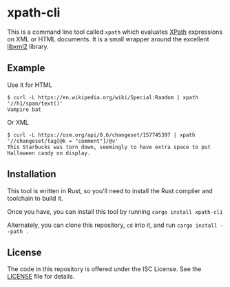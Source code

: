 # xpath-cli

This is a command line tool called `xpath` which evaluates [XPath] expressions on XML or HTML documents. It is a small wrapper around the excellent [libxml2] library.

## Example

Use it for HTML

```
$ curl -L https://en.wikipedia.org/wiki/Special:Random | xpath '//h1/span/text()'
Vampire bat
```

Or XML

```
$ curl -L https://osm.org/api/0.6/changeset/157745397 | xpath '//changeset/tag[@k = "comment"]/@v'
This Starbucks was torn down, seemingly to have extra space to put Halloween candy on display.
```

## Installation

This tool is written in Rust, so you'll need to install the Rust compiler and toolchain to build it.

Once you have, you can install this tool by running `cargo install xpath-cli`

Alternately, you can clone this repository, `cd` into it, and run `cargo install --path .`

## License

The code in this repository is offered under the ISC License. See the [LICENSE](./LICENSE) file for details.

[XPath]: https://en.wikipedia.org/wiki/XPath
[libxml2]: https://gitlab.gnome.org/GNOME/libxml2/-/wikis/home
